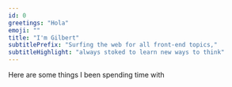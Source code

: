 ```yaml
---
id: 0
greetings: "Hola"
emoji: ""
title: "I'm Gilbert"
subtitlePrefix: "Surfing the web for all front-end topics,"
subtitleHighlight: "always stoked to learn new ways to think"
---
```


Here are some things I been spending time with
